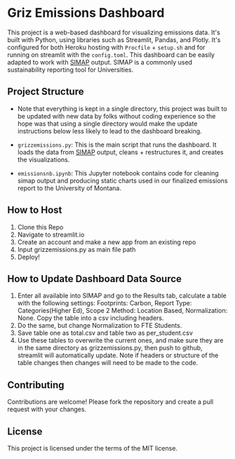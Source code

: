 # Griz Emissions Dashboard

This project is a web-based dashboard for visualizing emissions data. It's built with Python, using libraries such as Streamlit, Pandas, and Plotly. It's configured for both Heroku hosting with `Procfile` + `setup.sh` and for running on streamlit with the `config.toml`. This dashboard can be easily adapted to work with [SIMAP](https://unhsimap.org/home) output. SIMAP is a commonly used sustainability reporting tool for Universities.

## Project Structure

- Note that everything is kept in a single directory, this project was built to be updated with new data by folks without coding experience so the hope was that using a single directory would make the update instructions below less likely to lead to the dashboard breaking.

- `grizzemissions.py`: This is the main script that runs the dashboard. It loads the data from [SIMAP](https://unhsimap.org/home) output, cleans + restructures it, and creates the visualizations.

- `emissionsnb.ipynb`: This Jupyter notebook contains code for cleaning simap output and producing static charts used in our finalized emissions report to the University of Montana.

## How to Host

1. Clone this Repo
2. Navigate to streamlit.io
3. Create an account and make a new app from an existing repo
4. Input grizzemissions.py as main file path
5. Deploy!

## How to Update Dashboard Data Source

1. Enter all available into SIMAP and go to the Results tab, calculate a table with the following settings: Footprints: Carbon, Report Type: Categories(Higher Ed), Scope 2 Method: Location Based, Normalization: None. Copy the table into a csv including headers.
2. Do the same, but change Normalization to FTE Students.
3. Save table one as total.csv and table two as per_student.csv
4. Use these tables to overwrite the current ones, and make sure they are in the same directory as grizzemissions.py, then push to github, streamlit will automatically update. Note if headers or structure of the table changes then changes will need to be made to the code.

## Contributing

Contributions are welcome! Please fork the repository and create a pull request with your changes.

## License

This project is licensed under the terms of the MIT license.